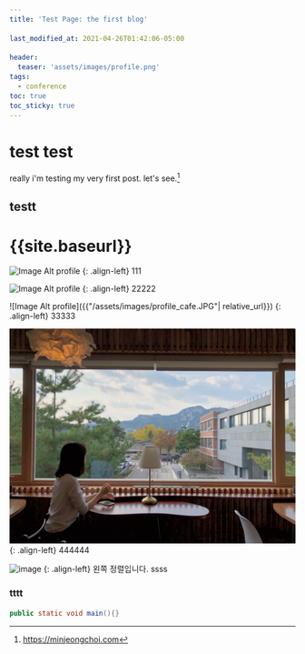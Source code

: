 ```yaml
---
title: 'Test Page: the first blog'

last_modified_at: 2021-04-26T01:42:06-05:00

header:
  teaser: 'assets/images/profile.png'
tags:
  - conference
toc: true
toc_sticky: true
---
```


# test test

really
i'm testing my very first post.
let's see.[^1]

[^1]: <https://minjeongchoi.com>

## testt

# {{site.baseurl}}

![Image Alt profile]({{site.url}}/assets/images/profile_cafe.JPG)
{: .align-left}
111

![Image Alt profile]({{site.baseurl}}/assets/images/profile_cafe.JPG)
{: .align-left}
22222

![Image Alt profile]({{"/assets/images/profile_cafe.JPG"| relative_url}})
{: .align-left}
33333

![Image Alt profile](/assets/images/profile_cafe.JPG)
{: .align-left}
444444

![image](https://user-images.githubusercontent.com/45550607/102208312-9b284180-3f12-11eb-8467-7b5ea1779ac7.png)
{: .align-left}
왼쪽 정렬입니다. ssss

### tttt

```java
public static void main(){}

```
